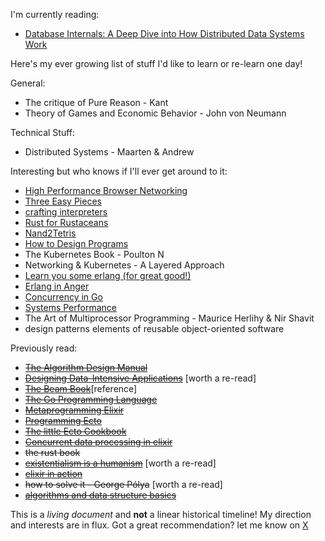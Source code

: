 I'm currently reading:

- [Database Internals: A Deep Dive into How Distributed Data Systems Work](https://www.databass.dev/)

Here's my ever growing list of stuff I'd like to learn or re-learn one day!

General:
- The critique of Pure Reason - Kant
- Theory of Games and Economic Behavior - John von Neumann

Technical Stuff:
- Distributed Systems - Maarten & Andrew

Interesting but who knows if I'll ever get around to it:
- [High Performance Browser Networking](https://hpbn.co/)
- [Three Easy Pieces](https://www.amazon.com/Operating-Systems-Three-Easy-Pieces/dp/198508659X)
- [crafting interpreters](https://craftinginterpreters.com/)
- [Rust for Rustaceans](https://nostarch.com/rust-rustaceans)
- [Nand2Tetris](https://www.nand2tetris.org/)
- [How to Design Programs](https://htdp.org/)
- The Kubernetes Book - Poulton N
- Networking & Kubernetes - A Layered Approach
- [Learn you some erlang (for great good!)](https://learnyousomeerlang.com/content)
- [Erlang in Anger](https://www.erlang-in-anger.com/)
- [Concurrency in Go](https://www.oreilly.com/library/view/concurrency-in-go/9781491941294/)
- [Systems Performance](https://www.amazon.com/Systems-Performance-Brendan-Gregg/dp/0136820158)
- The Art of Multiprocessor Programming - Maurice Herlihy & Nir Shavit
- design patterns elements of reusable object-oriented software

Previously read:

- ~~[The Algorithm Design Manual](https://www.amazon.com/Algorithm-Design-Manual-Steven-Skiena/dp/1848000693/)~~
- ~~[Designing Data-Intensive Applications](https://www.oreilly.com/library/view/designing-data-intensive-applications/9781491903063/)~~ [worth a re-read]
- ~~[The Beam Book](https://github.com/happi/theBeamBook)~~[reference]
- ~~[The Go Programming Language](https://www.gopl.io/)~~ 
- ~~[Metaprogramming Elixir](https://pragprog.com/titles/cmelixir/metaprogramming-elixir/)~~
- ~~[Programming Ecto](https://pragprog.com/titles/wmecto/programming-ecto/)~~
- ~~[The little Ecto Cookbook](https://dashbit.co/ebooks/the-little-ecto-cookbook)~~
- ~~[Concurrent data processing in elixir](https://pragprog.com/titles/sgdpelixir/concurrent-data-processing-in-elixir/)~~
- ~~the rust book~~
- ~~[existentialism is a humanism](https://www.goodreads.com/book/show/51985.Existentialism_is_a_Humanism)~~ [worth a re-read]
- ~~[elixir in action](https://www.notion.so/Elixir-in-Action-Book-review-27ff4cbe67f140a688637e1422f11641)~~ 
- ~~how to solve it - George Pólya~~ [worth a re-read]
- ~~[algorithms and data structure basics](https://runestone.academy/ns/books/published/pythonds/index.html)~~

This is a _living document_ and **not** a linear historical timeline! My direction and interests are in flux. Got a great recommendation? let me know on [X](https://www.x.com/haile_lagi)
